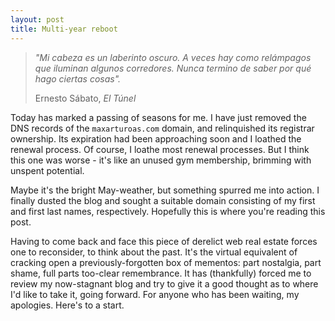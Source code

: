 ```yaml
---
layout: post
title: Multi-year reboot
---
```


>   *"Mi cabeza es un laberinto oscuro. A veces hay como relámpagos que iluminan algunos corredores. Nunca termino de saber por qué hago ciertas cosas".*
> 
>   Ernesto Sábato, *El Túnel*

Today has marked a passing of seasons for me. I have just removed the DNS records of the `maxarturoas.com` domain, and relinquished its registrar ownership. Its expiration had been approaching soon and I loathed the renewal process. Of course, I loathe most renewal processes. But I think this one was worse - it's like an unused gym membership, brimming with unspent potential. 

Maybe it's the bright May-weather, but something spurred me into action. I finally dusted the blog and sought a suitable domain consisting of my first and first last names, respectively. Hopefully this is where you're reading this post.

Having to come back and face this piece of derelict web real estate forces one to reconsider, to think about the past. It's the virtual equivalent of cracking open a previously-forgotten box of mementos: part nostalgia, part shame, full parts too-clear remembrance. It has (thankfully) forced me to review my now-stagnant blog and try to give it a good thought as to where I'd like to take it, going forward. For anyone who has been waiting, my apologies. Here's to a start.


